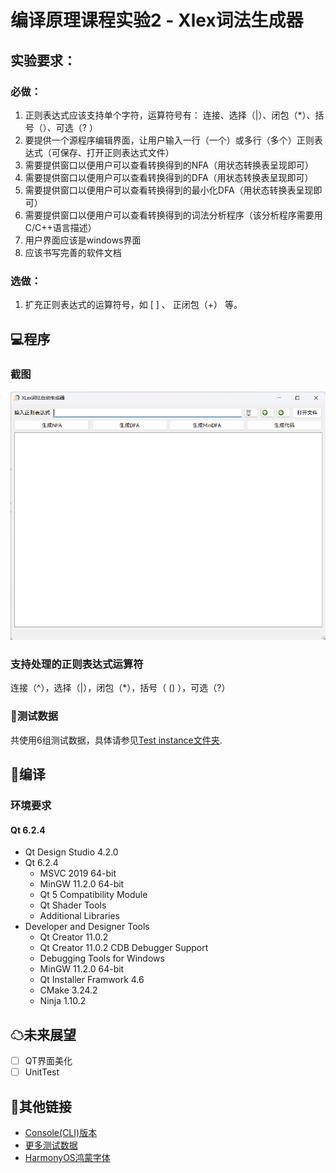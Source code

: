 # 编译原理课程实验2 - Xlex词法生成器

## 实验要求：

### 必做：

1. 正则表达式应该支持单个字符，运算符号有： 连接、选择（|）、闭包（*）、括号（）、可选（?  ）
2. 要提供一个源程序编辑界面，让用户输入一行（一个）或多行（多个）正则表达式（可保存、打开正则表达式文件）
3. 需要提供窗口以便用户可以查看转换得到的NFA（用状态转换表呈现即可）
4. 需要提供窗口以便用户可以查看转换得到的DFA（用状态转换表呈现即可）
5. 需要提供窗口以便用户可以查看转换得到的最小化DFA（用状态转换表呈现即可）
6. 需要提供窗口以便用户可以查看转换得到的词法分析程序（该分析程序需要用C/C++语言描述）
7. 用户界面应该是windows界面
8. 应该书写完善的软件文档

### 选做：
1. 扩充正则表达式的运算符号，如   [ ] 、 正闭包（+） 等。

## 💻程序

### 截图

![image-20231028104916620](images\程序主界面.png)

### 支持处理的正则表达式运算符

连接（^），选择（|），闭包（*），括号（ () ），可选（?）

### 🧪测试数据

共使用6组测试数据，具体请参见[Test instance文件夹]().

## 🧭编译

### 环境要求

#### Qt 6.2.4

- Qt Design Studio 4.2.0
- Qt 6.2.4
  - MSVC 2019 64-bit
  - MinGW 11.2.0 64-bit
  - Qt 5 Compatibility Module
  - Qt Shader Tools
  - Additional Libraries
- Developer and Designer Tools
  - Qt Creator 11.0.2
  - Qt Creator 11.0.2 CDB Debugger Support
  - Debugging Tools for Windows
  - MinGW 11.2.0 64-bit
  - Qt Installer Framwork 4.6
  - CMake 3.24.2
  - Ninja 1.10.2

## ☁未来展望

- [ ] QT界面美化
- [ ] UnitTest
  
## 🔗其他链接

- [Console(CLI)版本](https://github.com/StandardL/ComplieExp2-Console)
- [更多测试数据](https://blog.csdn.net/weixin_50094312/article/details/127581508?spm=1001.2101.3001.6650.5&utm_medium=distribute.pc_relevant.none-task-blog-2%7Edefault%7EBlogCommendFromBaidu%7ERate-5-127581508-blog-130661267.235%5Ev38%5Epc_relevant_anti_vip_base&depth_1-utm_source=distribute.pc_relevant.none-task-blog-2%7Edefault%7EBlogCommendFromBaidu%7ERate-5-127581508-blog-130661267.235%5Ev38%5Epc_relevant_anti_vip_base&utm_relevant_index=10)
- [HarmonyOS鸿蒙字体](https://developer.harmonyos.com/cn/design/resource)
